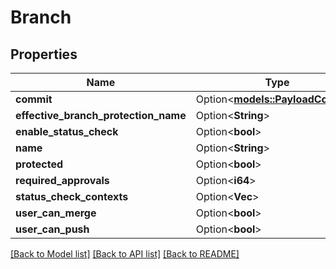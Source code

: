 # Branch

## Properties

Name | Type | Description | Notes
------------ | ------------- | ------------- | -------------
**commit** | Option<[**models::PayloadCommit**](PayloadCommit.md)> |  | [optional]
**effective_branch_protection_name** | Option<**String**> |  | [optional]
**enable_status_check** | Option<**bool**> |  | [optional]
**name** | Option<**String**> |  | [optional]
**protected** | Option<**bool**> |  | [optional]
**required_approvals** | Option<**i64**> |  | [optional]
**status_check_contexts** | Option<**Vec<String>**> |  | [optional]
**user_can_merge** | Option<**bool**> |  | [optional]
**user_can_push** | Option<**bool**> |  | [optional]

[[Back to Model list]](../README.md#documentation-for-models) [[Back to API list]](../README.md#documentation-for-api-endpoints) [[Back to README]](../README.md)


